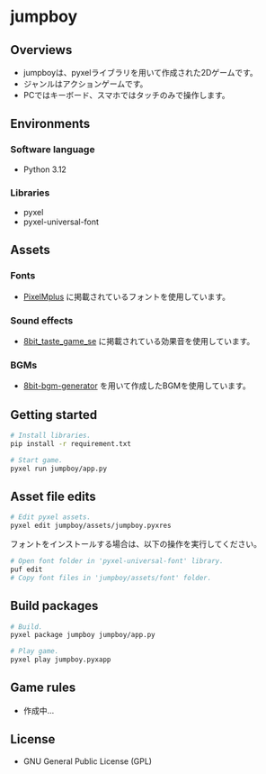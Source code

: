 # jumpboy

## Overviews
- jumpboyは、pyxelライブラリを用いて作成された2Dゲームです。
- ジャンルはアクションゲームです。
- PCではキーボード、スマホではタッチのみで操作します。

## Environments
### Software language
- Python 3.12

### Libraries
- pyxel
- pyxel-universal-font

## Assets
### Fonts
- [PixelMplus](https://itouhiro.hatenablog.com/entry/20130602/font) に掲載されているフォントを使用しています。

### Sound effects
- [8bit_taste_game_se](https://booth.pm/ja/items/2576189) に掲載されている効果音を使用しています。

### BGMs
- [8bit-bgm-generator](https://github.com/shiromofufactory/8bit-bgm-generator?tab=readme-ov-file) を用いて作成したBGMを使用しています。

## Getting started
```bash
# Install libraries.
pip install -r requirement.txt

# Start game.
pyxel run jumpboy/app.py
```

## Asset file edits
```bash
# Edit pyxel assets.
pyxel edit jumpboy/assets/jumpboy.pyxres
```

フォントをインストールする場合は、以下の操作を実行してください。
```bash
# Open font folder in 'pyxel-universal-font' library.
puf edit
# Copy font files in 'jumpboy/assets/font' folder.
```

## Build packages
```bash
# Build.
pyxel package jumpboy jumpboy/app.py

# Play game.
pyxel play jumpboy.pyxapp
```

## Game rules
- 作成中...

## License
- GNU General Public License (GPL)
